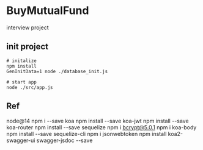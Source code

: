 # BuyMutualFund
interview project

## init project
```
# initalize 
npm install
GenInitData=1 node ./database_init.js 

# start app
node ./src/app.js
```

## Ref
node@14
npm i --save koa
npm install --save koa-jwt
npm install --save koa-router
npm install --save sequelize 
npm i bcrypt@5.0.1
npm i koa-body
npm install --save sequelize-cli
npm i jsonwebtoken
npm install koa2-swagger-ui swagger-jsdoc --save
